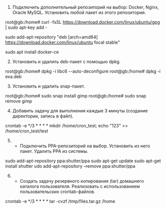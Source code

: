 1. Подключить дополнительный репозиторий на выбор: Docker, Nginx, Oracle MySQL. Установить любой пакет из этого репозитория.

root@gb:/home# curl -fsSL https://download.docker.com/linux/ubuntu/gpg | sudo apt-key add -

sudo add-apt-repository "deb [arch=amd64] https://download.docker.com/linux/ubuntu focal stable"

sudo apt install docker-ce

2. Установить и удалить deb-пакет с помощью dpkg.

root@gb:/home# dpkg -i libc6 --auto-deconfigure
root@gb:/home# dpkg -i exa.deb

3. Установить и удалить snap-пакет.

root@gb:/home# sudo snap install gimp
root@gb:/home# sudo snap remove gimp

4. Добавить задачу для выполнения каждые 3 минуты (создание директории, запись в файл).

crontab -e
*/3 * * * * mkdir /home/cron_test;  echo "123" >> /home/cron_test/test 

5. * Подключить PPA-репозиторий на выбор. Установить из него пакет. Удалить PPA из системы.

sudo add-apt-repository ppa:shutter/ppa
sudo apt-get update 
sudo apt-get install shutter
udo add-apt-repository –remove ppa:shutter/ppa


6. * Создать задачу резервного копирования (tar) домашнего каталога пользователя. Реализовать с использованием пользовательских crontab-файлов.

crontab -e
*/3 * * * * tar -cvzf /tmp/files.tar.gz /home